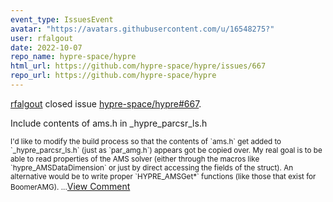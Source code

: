 ```yaml
---
event_type: IssuesEvent
avatar: "https://avatars.githubusercontent.com/u/16548275?"
user: rfalgout
date: 2022-10-07
repo_name: hypre-space/hypre
html_url: https://github.com/hypre-space/hypre/issues/667
repo_url: https://github.com/hypre-space/hypre
---
```


<a href='https://github.com/rfalgout' target='_blank'>rfalgout</a> closed issue <a href='https://github.com/hypre-space/hypre/issues/667' target='_blank'>hypre-space/hypre#667</a>.

<p>Include contents of ams.h in _hypre_parcsr_ls.h</p><small>I'd like to modify the build process so that the contents of `ams.h` get added to `_hypre_parcsr_ls.h` (just as `par_amg.h`) appears got be copied over. My real goal is to be able to read properties of the AMS solver (either through the macros like `hypre_AMSDataDimension` or just by direct accessing the fields of the struct). An alternative would be to write proper `HYPRE_AMSGet*` functions (like those that exist for BoomerAMG)....</small><a href='https://github.com/hypre-space/hypre/issues/667' target='_blank'>View Comment</a>